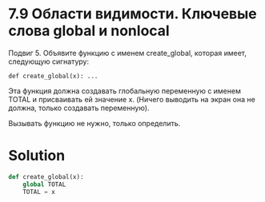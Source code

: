 # 7.9 Области видимости. Ключевые слова global и nonlocal

Подвиг 5. Объявите функцию с именем create_global, которая имеет, следующую сигнатуру:

```
def create_global(x): ...
```

Эта функция должна создавать глобальную переменную с именем TOTAL и присваивать ей значение x. (Ничего выводить на экран
она не должна, только создавать переменную).

Вызывать функцию не нужно, только определить.

# Solution

```python
def create_global(x):
    global TOTAL
    TOTAL = x
```